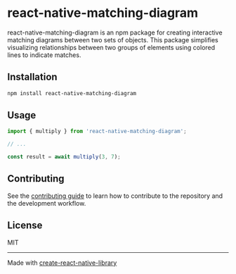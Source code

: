 # react-native-matching-diagram

react-native-matching-diagram is an npm package for creating interactive matching diagrams between two sets of objects. This package simplifies visualizing relationships between two groups of elements using colored lines to indicate matches.

## Installation

```sh
npm install react-native-matching-diagram
```

## Usage


```js
import { multiply } from 'react-native-matching-diagram';

// ...

const result = await multiply(3, 7);
```


## Contributing

See the [contributing guide](CONTRIBUTING.md) to learn how to contribute to the repository and the development workflow.

## License

MIT

---

Made with [create-react-native-library](https://github.com/callstack/react-native-builder-bob)
